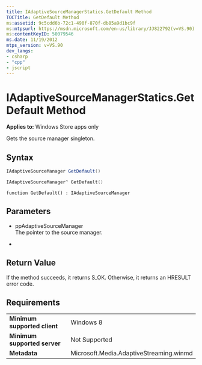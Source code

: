 ```yaml
---
title: IAdaptiveSourceManagerStatics.GetDefault Method
TOCTitle: GetDefault Method
ms:assetid: 9c5cdd6b-72c1-490f-870f-db85a9d1bc9f
ms:mtpsurl: https://msdn.microsoft.com/en-us/library/JJ822792(v=VS.90)
ms:contentKeyID: 50079546
ms.date: 11/19/2012
mtps_version: v=VS.90
dev_langs:
- csharp
- "cpp"
- jscript
---
```


# IAdaptiveSourceManagerStatics.GetDefault Method

**Applies to:** Windows Store apps only

Gets the source manager singleton.

## Syntax

```csharp
IAdaptiveSourceManager GetDefault()
```

```cpp
IAdaptiveSourceManager^ GetDefault()
```

```jscript
function GetDefault() : IAdaptiveSourceManager
```

## Parameters

  - ppAdaptiveSourceManager  
    The pointer to the source manager.

  -  

## Return Value

If the method succeeds, it returns S\_OK. Otherwise, it returns an HRESULT error code.

## Requirements

|||
|--- |--- |
|**Minimum supported client**|Windows 8|
|**Minimum supported server**|Not Supported|
|**Metadata**|Microsoft.Media.AdaptiveStreaming.winmd|

